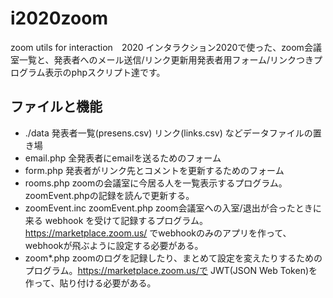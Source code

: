 # i2020zoom
zoom utils for interaction　2020
インタラクション2020で使った、zoom会議室一覧と、発表者へのメール送信/リンク更新用発表者用フォーム/リンクつきプログラム表示のphpスクリプト達です。

## ファイルと機能
- ./data		発表者一覧(presens.csv) リンク(links.csv) などデータファイルの置き場
- email.php		全発表者にemailを送るためのフォーム
- form.php		発表者がリンク先とコメントを更新するためのフォーム
- rooms.php		zoomの会議室に今居る人を一覧表示するプログラム。zoomEvent.phpの記録を読んで更新する。
- zoomEvent.inc zoomEvent.php		zoom会議室への入室/退出が合ったときに来る webhook を受けて記録するプログラム。 https://marketplace.zoom.us/ でwebhookのみのアプリを作って、webhookが飛ぶように設定する必要がある。
- zoom*.php		zoomのログを記録したり、まとめて設定を変えたりするためのプログラム。https://marketplace.zoom.us/で JWT(JSON Web Token)を作って、貼り付ける必要がある。
